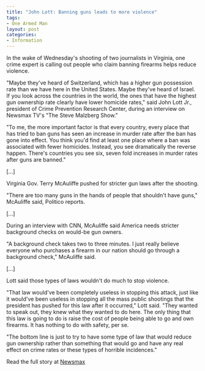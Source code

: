 ```yaml
---
title: "John Lott: Banning guns leads to more violence"
tags:
- One Armed Man
layout: post
categories:
- Information
---
```


In the wake of Wednesday's shooting of two journalists in Virginia, one crime expert is calling out people who claim banning firearms helps reduce violence.

"Maybe they've heard of Switzerland, which has a higher gun possession rate than we have here in the United States. Maybe they've heard of Israel. If you look across the countries in the world, the ones that have the highest gun ownership rate clearly have lower homicide rates," said John Lott Jr., president of Crime Prevention Research Center, during an interview on Newsmax TV's "The Steve Malzberg Show."

"To me, the more important factor is that every country, every place that has tried to ban guns has seen an increase in murder rate after the ban has gone into effect. You think you'd find at least one place where a ban was associated with fewer homicides. Instead, you see dramatically the reverse happen. There's countries you see six, seven fold increases in murder rates after guns are banned."

\[...\]

Virginia Gov. Terry McAuliffe pushed for stricter gun laws after the shooting.

"There are too many guns in the hands of people that shouldn't have guns," McAuliffe said, Politico reports.

\[...\]

During an interview with CNN, McAuliffe said America needs stricter background checks on would-be gun owners.

"A background check takes two to three minutes. I just really believe everyone who purchases a firearm in our nation should go through a background check," McAuliffe said.

\[...\]

Lott said those types of laws wouldn't do much to stop violence.

"That law would've been completely useless in stopping this attack, just like it would've been useless in stopping all the mass public shootings that the president has pushed for this law after it occurred," Lott said. "They wanted to speak out, they knew what they wanted to do here. The only thing that this law is going to do is raise the cost of people being able to go and own firearms. It has nothing to do with safety, per se.

"The bottom line is just to try to have some type of law that would reduce gun ownership rather than something that would go and have any real effect on crime rates or these types of horrible incidences."

Read the full story at [Newsmax](https://www.newsmax.com/Newswidget/john-lott-gun-control-more/2015/08/27/id/672293/)